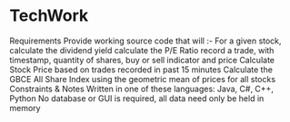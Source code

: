 # TechWork

Requirements
Provide working source code that will :-
For a given stock,
calculate the dividend yield
calculate the P/E Ratio
record a trade, with timestamp, quantity of shares, buy or sell indicator and price
Calculate Stock Price based on trades recorded in past 15 minutes
Calculate the GBCE All Share Index using the geometric mean of prices for all stocks
Constraints & Notes
Written in one of these languages:
Java, C#, C++, Python
No database or GUI is required, all data need only be held in memory




